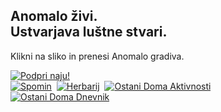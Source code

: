 <h2>Anomalo živi.<br />Ustvarjava luštne stvari.</h2>
<p>Klikni na sliko in prenesi Anomalo gradiva.</p>
<a href="https://www.paypal.com/cgi-bin/webscr?cmd=_s-xclick&hosted_button_id=C7RDUMHNRMR28&source=url" target="_blank" rel="noopener noreferrer"><img src="https://github.com/matejmeglic/anomalo/blob/tjasa/src/img/Doniraj_175px.jpg?raw=true" alt="Podpri naju!"/></a><br />
<a href="https://bit.ly/anomalospomin" target="_blank" rel="noopener noreferrer"><img src="https://github.com/matejmeglic/anomalo/blob/tjasa/src/img/SL_Spomin_350px.jpg?raw=true" alt="Spomin"/></a>&nbsp;
<a href="https://bit.ly/anomaloherbarij" target="_blank" rel="noopener noreferrer"><img src="https://github.com/matejmeglic/anomalo/blob/tjasa/src/img/SL_Herbarij_350px.jpg?raw=true" alt="Herbarij"/></a>&nbsp;
<a href="https://bit.ly/anomaloaktivnosti" target="_blank" rel="noopener noreferrer"><img src="https://github.com/matejmeglic/anomalo/blob/tjasa/src/img/ODAktivnost_350px.jpg?raw=true" alt="Ostani Doma Aktivnosti"/></a><br />
<a href="https://bit.ly/anomalodnevnik" target="_blank" rel="noopener noreferrer"><img src="https://github.com/matejmeglic/anomalo/blob/tjasa/src/img/ODDnevnik_350px.jpg?raw=true" alt="Ostani Doma Dnevnik"/></a><br />

